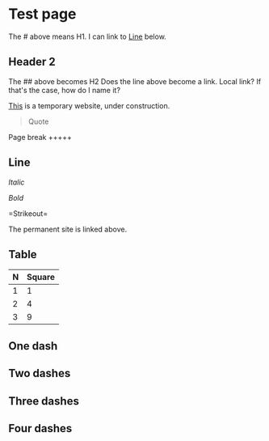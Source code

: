# Test page

The # above means H1. I can link to [Line](#line) below.

## Header 2

The ## above becomes H2
Does the line above become a link. Local link? If that's the case, how do I name it?

[This](index.markdown) is a temporary website, under construction.

> Quote

Page break
+++++

Line
-----

_Italic_

*Bold*

=Strikeout=

The permanent site is linked above.

Table
-----

| N | Square |
| --- | --- |
| 1 | 1 |
| 2 | 4 | 
| 3 | 9 |


One dash
-

Two dashes
--

Three dashes
---

Four dashes
----




<!---
SpacePedroNunes/SpacePedroNunes is a ✨ special ✨ repository because its `README.md` (this file) appears on your GitHub profile.
You can click the Preview link to take a look at your changes.
--->
